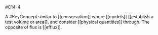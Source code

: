 #C14-4 

A #KeyConcept  similar to [[conservation]] where [[models]] [[establish a test volume or area]], and consider [[physical quantities]] through. The opposite of flux is [[efflux]].